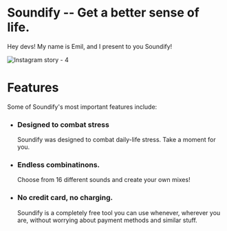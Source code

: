# Soundify -- Get a better sense of life.

Hey devs! My name is Emil, and I present to you Soundify! <br>

![Instagram story - 4](https://user-images.githubusercontent.com/96463540/152078320-d84a53fb-1e49-4aea-80a8-d0f8bbb4f27a.png)

# Features
Some of Soundify's most important features include:
<ul>
  <li>
    <h3>Designed to combat stress</h3>
    <p>Soundify was designed to combat daily-life stress. Take a moment for you.</p>
  </li>
  <li>
    <h3>Endless combinatinons.</h3>
    <p>Choose from 16 different sounds and create your own mixes!</p>
  </li>
  <li>
    <h3>No credit card, no charging.</h3>
    <p>Soundify is a completely free tool you can use whenever, wherever you are, without worrying about payment methods and similar stuff.</p>
  </li>
</ul>
